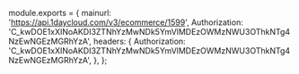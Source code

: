 module.exports = {
 mainurl: 'https://api.1daycloud.com/v3/ecommerce/1599',
Authorization: 'C_kwDOE1xXINoAKDI3ZTNhYzMwNDk5YmVlMDEzOWMzNWU3OThkNTg4NzEwNGEzMGRhYzA',
headers: {
          Authorization: 'C_kwDOE1xXINoAKDI3ZTNhYzMwNDk5YmVlMDEzOWMzNWU3OThkNTg4NzEwNGEzMGRhYzA',
        },
};
